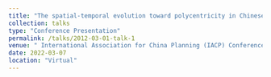 ```yaml
---
title: "The spatial-temporal evolution toward polycentricity in Chinese cities: dynamics and explanations"
collection: talks
type: "Conference Presentation"
permalink: /talks/2012-03-01-talk-1
venue: " International Association for China Planning (IACP) Conference"
date: 2022-03-07
location: "Virtual"
---
```




